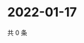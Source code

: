 # 2022-01-17

共 0 条

<!-- BEGIN WEIBO -->
<!-- 最后更新时间 Mon Jan 17 2022 13:13:52 GMT+0800 (China Standard Time) -->

<!-- END WEIBO -->
